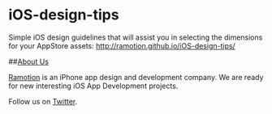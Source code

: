 iOS-design-tips
===============
Simple iOS design guidelines that will assist you in selecting the dimensions for your AppStore assets:
http://ramotion.github.io/iOS-design-tips/
 
##[About Us](http://ramotion.com?utm_source=gthb&utm_medium=special&utm_campaign=iOS-design-tips)

[Ramotion](http://ramotion.com?utm_source=gthb&utm_medium=special&utm_campaign=iOS-design-tips) is an iPhone app design and development company. We are ready for new interesting iOS App Development projects.

Follow us on [Twitter](http://twitter.com/ramotion).
